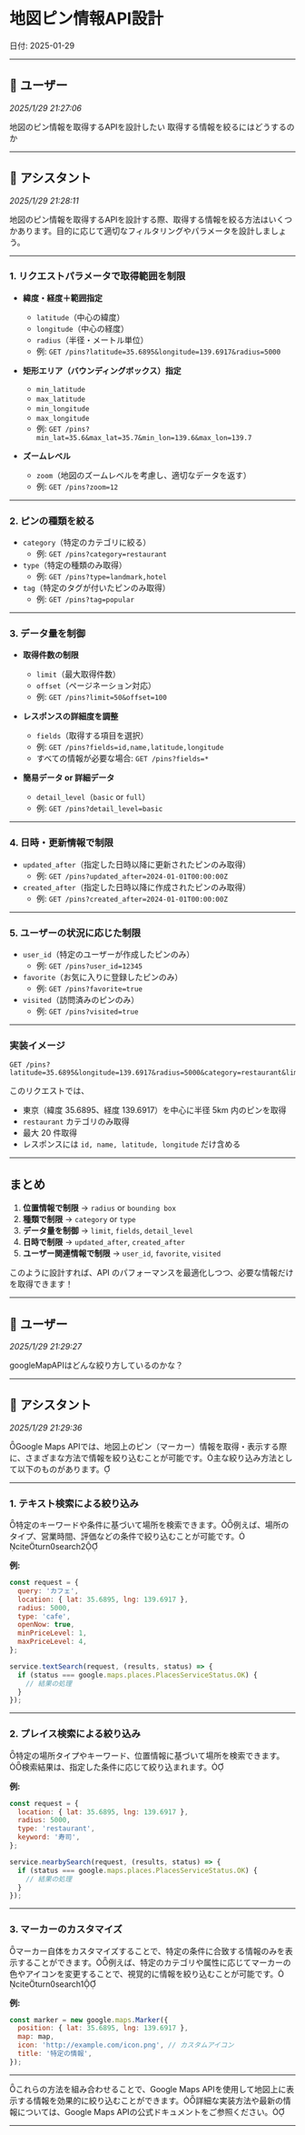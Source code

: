# 地図ピン情報API設計

日付: 2025-01-29

---

## 👤 ユーザー
*2025/1/29 21:27:06*

地図のピン情報を取得するAPIを設計したい
取得する情報を絞るにはどうするのか

---

## 🤖 アシスタント
*2025/1/29 21:28:11*

地図のピン情報を取得するAPIを設計する際、取得する情報を絞る方法はいくつかあります。目的に応じて適切なフィルタリングやパラメータを設計しましょう。

---

### 1. **リクエストパラメータで取得範囲を制限**
  - **緯度・経度＋範囲指定**
    - `latitude`（中心の緯度）
    - `longitude`（中心の経度）
    - `radius`（半径・メートル単位）
    - 例: `GET /pins?latitude=35.6895&longitude=139.6917&radius=5000`
  
  - **矩形エリア（バウンディングボックス）指定**
    - `min_latitude`
    - `max_latitude`
    - `min_longitude`
    - `max_longitude`
    - 例: `GET /pins?min_lat=35.6&max_lat=35.7&min_lon=139.6&max_lon=139.7`
  
  - **ズームレベル**
    - `zoom`（地図のズームレベルを考慮し、適切なデータを返す）
    - 例: `GET /pins?zoom=12`

---

### 2. **ピンの種類を絞る**
  - `category`（特定のカテゴリに絞る）
    - 例: `GET /pins?category=restaurant`
  - `type`（特定の種類のみ取得）
    - 例: `GET /pins?type=landmark,hotel`
  - `tag`（特定のタグが付いたピンのみ取得）
    - 例: `GET /pins?tag=popular`

---

### 3. **データ量を制御**
  - **取得件数の制限**
    - `limit`（最大取得件数）
    - `offset`（ページネーション対応）
    - 例: `GET /pins?limit=50&offset=100`
  
  - **レスポンスの詳細度を調整**
    - `fields`（取得する項目を選択）
    - 例: `GET /pins?fields=id,name,latitude,longitude`
    - すべての情報が必要な場合: `GET /pins?fields=*`
  
  - **簡易データ or 詳細データ**
    - `detail_level`（`basic` or `full`）
    - 例: `GET /pins?detail_level=basic`

---

### 4. **日時・更新情報で制限**
  - `updated_after`（指定した日時以降に更新されたピンのみ取得）
    - 例: `GET /pins?updated_after=2024-01-01T00:00:00Z`
  - `created_after`（指定した日時以降に作成されたピンのみ取得）
    - 例: `GET /pins?created_after=2024-01-01T00:00:00Z`

---

### 5. **ユーザーの状況に応じた制限**
  - `user_id`（特定のユーザーが作成したピンのみ）
    - 例: `GET /pins?user_id=12345`
  - `favorite`（お気に入りに登録したピンのみ）
    - 例: `GET /pins?favorite=true`
  - `visited`（訪問済みのピンのみ）
    - 例: `GET /pins?visited=true`

---

### **実装イメージ**
```
GET /pins?latitude=35.6895&longitude=139.6917&radius=5000&category=restaurant&limit=20&fields=id,name,latitude,longitude
```
このリクエストでは、
- 東京（緯度 35.6895、経度 139.6917）を中心に半径 5km 内のピンを取得
- `restaurant` カテゴリのみ取得
- 最大 20 件取得
- レスポンスには `id, name, latitude, longitude` だけ含める

---

## **まとめ**
1. **位置情報で制限** → `radius` or `bounding box`
2. **種類で制限** → `category` or `type`
3. **データ量を制御** → `limit`, `fields`, `detail_level`
4. **日時で制限** → `updated_after`, `created_after`
5. **ユーザー関連情報で制限** → `user_id`, `favorite`, `visited`

このように設計すれば、API のパフォーマンスを最適化しつつ、必要な情報だけを取得できます！

---

## 👤 ユーザー
*2025/1/29 21:29:27*

googleMapAPIはどんな絞り方しているのかな？

---

## 🤖 アシスタント
*2025/1/29 21:29:36*

Google Maps APIでは、地図上のピン（マーカー）情報を取得・表示する際に、さまざまな方法で情報を絞り込むことが可能です。主な絞り込み方法として以下のものがあります。

---

### 1. **テキスト検索による絞り込み**

特定のキーワードや条件に基づいて場所を検索できます。例えば、場所のタイプ、営業時間、評価などの条件で絞り込むことが可能です。 citeturn0search2

**例:**
```javascript
const request = {
  query: 'カフェ',
  location: { lat: 35.6895, lng: 139.6917 },
  radius: 5000,
  type: 'cafe',
  openNow: true,
  minPriceLevel: 1,
  maxPriceLevel: 4,
};

service.textSearch(request, (results, status) => {
  if (status === google.maps.places.PlacesServiceStatus.OK) {
    // 結果の処理
  }
});
```

---

### 2. **プレイス検索による絞り込み**

特定の場所タイプやキーワード、位置情報に基づいて場所を検索できます。検索結果は、指定した条件に応じて絞り込まれます。

**例:**
```javascript
const request = {
  location: { lat: 35.6895, lng: 139.6917 },
  radius: 5000,
  type: 'restaurant',
  keyword: '寿司',
};

service.nearbySearch(request, (results, status) => {
  if (status === google.maps.places.PlacesServiceStatus.OK) {
    // 結果の処理
  }
});
```

---

### 3. **マーカーのカスタマイズ**

マーカー自体をカスタマイズすることで、特定の条件に合致する情報のみを表示することができます。例えば、特定のカテゴリや属性に応じてマーカーの色やアイコンを変更することで、視覚的に情報を絞り込むことが可能です。 citeturn0search1

**例:**
```javascript
const marker = new google.maps.Marker({
  position: { lat: 35.6895, lng: 139.6917 },
  map: map,
  icon: 'http://example.com/icon.png', // カスタムアイコン
  title: '特定の情報',
});
```

---

これらの方法を組み合わせることで、Google Maps APIを使用して地図上に表示する情報を効果的に絞り込むことができます。詳細な実装方法や最新の情報については、Google Maps APIの公式ドキュメントをご参照ください。

---
